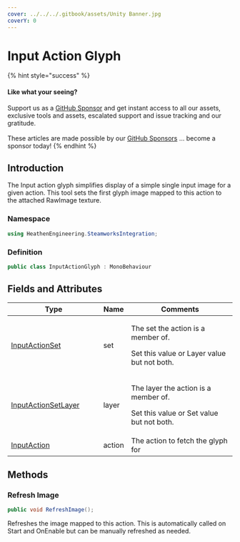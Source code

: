 ```yaml
---
cover: ../../../.gitbook/assets/Unity Banner.jpg
coverY: 0
---
```


# Input Action Glyph

{% hint style="success" %}
#### Like what your seeing?

Support us as a [GitHub Sponsor](../../../become-a-sponsor/) and get instant access to all our assets, exclusive tools and assets, escalated support and issue tracking and our gratitude.\
\
These articles are made possible by our [GitHub Sponsors](../../../become-a-sponsor/) ... become a sponsor today!
{% endhint %}

## &#x20;Introduction

The Input action glyph simplifies display of a simple single input image for a given action. This tool sets the first glyph image mapped to this action to the attached RawImage texture.

### Namespace

```csharp
using HeathenEngineering.SteamworksIntegration;
```

### Definition

```csharp
public class InputActionGlyph : MonoBehaviour
```

## Fields and Attributes

<table><thead><tr><th width="217.91333012691814">Type</th><th>Name</th><th width="316.8664058133036">Comments</th></tr></thead><tbody><tr><td><a href="../classes-and-structs/input-action-set.md">InputActionSet</a></td><td>set</td><td><p>The set the action is a member of.</p><p>Set this value or Layer value but not both.</p></td></tr><tr><td><a href="../classes-and-structs/input-action-set-layer.md">InputActionSetLayer</a></td><td>layer</td><td><p>The layer the action is a member of.</p><p>Set this value or Set value but not both.</p></td></tr><tr><td><a href="../classes-and-structs/input-action.md">InputAction</a></td><td>action</td><td>The action to fetch the glyph for</td></tr></tbody></table>

## Methods

### Refresh Image

```csharp
public void RefreshImage();
```

Refreshes the image mapped to this action. This is automatically called on Start and OnEnable but can be manually refreshed as needed.
